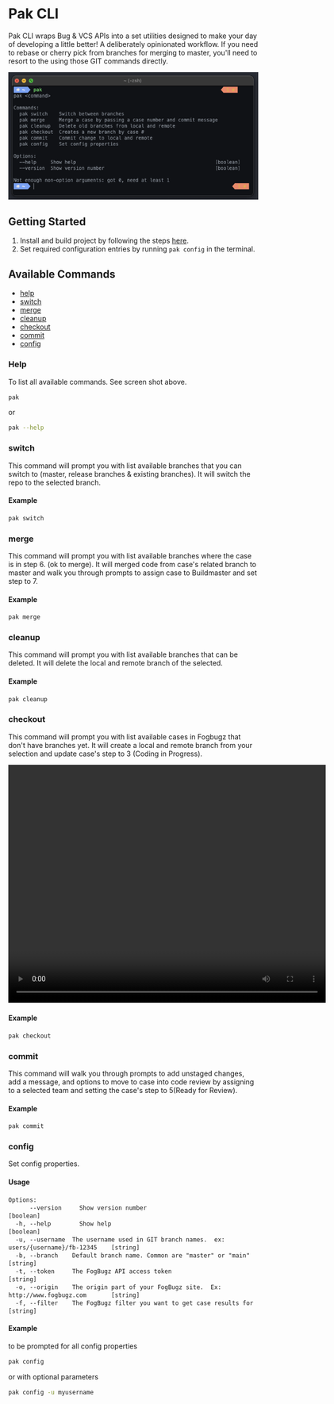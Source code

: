 # Pak CLI

Pak CLI wraps Bug & VCS APIs into a set utilities designed to make your day of developing a little better!  A deliberately opinionated workflow.  If you need to rebase or cherry pick from branches for merging to master, you'll need to resort to the using those GIT commands directly. 

![Terminal display of basic pak usage](./docs/pak-no-command.png)

## Getting Started

1. Install and build project by following the steps [here](../../readme.md). 
2. Set required configuration entries by running ```pak config``` in the terminal.

## Available Commands

* [help](#help)
* [switch](#switch)
* [merge](#merge)
* [cleanup](#cleanup)
* [checkout](#checkout)
* [commit](#commit)
* [config](#config)


### Help 

To list all available commands.  See screen shot above.

```sh
pak
```

or

```sh
pak --help
```

### switch
This command will prompt you with list available branches that you can switch to (master, release branches & existing branches).  It will switch the repo to the selected branch.

#### Example
```sh
pak switch
```

### merge
This command will prompt you with list available branches where the case is in step 6. (ok to merge).  It will merged code from case's related branch to master and walk you through prompts to assign case to Buildmaster and set step to 7.

#### Example
```sh
pak merge
```

### cleanup

This command will prompt you with list available branches that can be deleted.  It will delete the local and remote branch of the selected.

#### Example
```sh
pak cleanup
```

### checkout
This command will prompt you with list available cases in Fogbugz that don't have branches yet.  It will create a local and remote branch from your selection and update case's step to 3 (Coding in Progress).

<video src="./docs/Checkout.mp4" width="640" height="480" controls></video>

#### Example
```sh
pak checkout
```

### commit
This command will walk you through prompts to add unstaged changes, add a message, and options to move to case into code review by assigning to a selected team and setting the case's step to 5(Ready for Review).

#### Example
```sh
pak commit
```

### config
Set config properties.


#### Usage

```
Options:
      --version     Show version number                                                    [boolean]
  -h, --help        Show help                                                              [boolean]
  -u, --username  The username used in GIT branch names.  ex: users/{username}/fb-12345    [string]
  -b, --branch    Default branch name. Common are "master" or "main"                       [string]
  -t, --token     The FogBugz API access token                                             [string]
  -o, --origin    The origin part of your FogBugz site.  Ex:  http://www.fogbugz.com       [string]
  -f, --filter    The FogBugz filter you want to get case results for                      [string]
```

#### Example
to be prompted for all config properties

```sh
pak config 
```

or with optional parameters 

```sh
pak config -u myusername
```